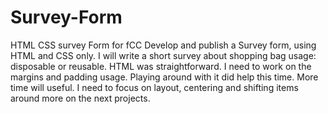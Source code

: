 # Survey-Form
HTML CSS survey Form for fCC
Develop and publish a Survey form, using HTML and CSS only.
I will write a short survey about shopping bag usage: disposable or reusable. 
HTML was straightforward.
I need to work on the margins and padding usage. Playing around with it did help this time. More time will useful.  I need to focus on layout, centering and shifting items around more on the next projects.